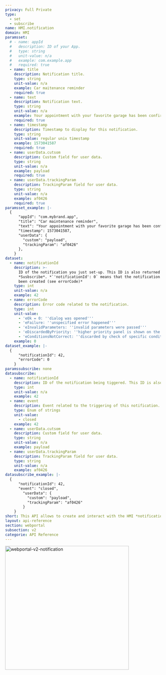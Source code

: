 ```yaml
---
privacy: Full Private
type:
  - set
  - subscribe
name: HMI.notification
domain: HMI
paramsset:
  # - name: appId
  #   description: ID of your App.
  #   type: string
  #   unit-value: n/a
  #   example: com.example.app
  #   required: true
  - name: title
    description: Notification title.
    type: string
    unit-value: n/a
    example: Car maitenance reminder
    required: true
  - name: text
    description: Notification text.
    type: string
    unit-value: n/a
    example: Your appointment with your favorite garage has been confirmed.
    required: true
  - name: timestamp
    description: Timestamp to display for this notification.
    type: string
    unit-value: regular unix timestamp
    example: 1573041587
    required: true
  - name: userData.cutsom
    description: Custom field for user data.
    type: string
    unit-value: n/a
    example: payload
    required: true
  - name: userData.trackingParam
    description: TrackingParam field for user data.
    type: string
    unit-value: n/a
    example: af0426
    required: true
paramsset_example: |-
  {
      "appId": "com.mybrand.app",
      "title": "Car maintenance reminder",
      "text": "Your appointment with your favorite garage has been confirmed.",
      "timestamp": 1573041587,
      "userData": {
        "custom": "payload",
        "trackingParam": "af0426"
      },
    }
dataset:
  - name: notificationId
    description: >-
      ID of the notification you just set-up. This ID is also returned in
      *Susbscribe*. *`'notificationId': 0` means that the notification has not
      been created (see errorCode)*
    type: int
    unit-value: n/a
    example: 42
  - name: errorCode
    description: Error code related to the notification.
    type: int
    unit-value:
      - 'eOk = 0: ''dialog was opened'''
      - 'eFailure: ''unspecified error happened'''
      - 'eInvalidParameters: ''invalid parameters were passed'''
      - 'eDiscardedByPriority: ''higher priority panel is shown on the screen'''
      - 'eConditionsNotCorrect: ''discarded by check of specific conditions'''
    example: 0
dataset_example: |-
  {
      "notificationId": 42, 
      "errorCode": 0
    }
paramssubscribe: none
datasubscribe:
  - name: notificationId
    description: ID of the notification being tiggered. This ID is also returned in *Set*.
    type: int
    unit-value: n/a
    example: 42
  - name: event
    description: Event related to the triggering of this notification.
    type: Enum of strings
    unit-value:
      - closed
    example: 42
  - name: userData.cutsom
    description: Custom field for user data.
    type: string
    unit-value: n/a
    example: payload
  - name: userData.trackingParam
    description: TrackingParam field for user data.
    type: string
    unit-value: n/a
    example: af0426
datasubscribe_example: |-
  {
      "notificationId": 42,
      "event": "closed",
        "userData": {
          "custom": "payload",
          "trackingParam": "af0426"
        }
    }
short: This API allows to create and interact with the HMI *notification center*.
layout: api-reference
section: webportal
subsection: v2
categorie: API Reference
---
```


<img src="{{site.baseurl}}/assets/images/webportal-v2-notification.png" alt="webportal-v2-notification" style="width: 400px">
